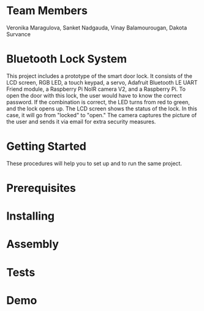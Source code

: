 # Team Members
Veronika Maragulova, Sanket Nadgauda, Vinay Balamourougan, Dakota Survance 

# Bluetooth Lock System
This project includes a prototype of the smart door lock. It consists of the LCD screen, RGB LED, a touch keypad, a servo, Adafruit Bluetooth LE UART Friend module, a Raspberry Pi NoIR camera V2, and a Raspberry Pi. To open the door with this lock, the user would have to know the correct password. If the combination is correct, the LED turns from red to green, and the lock opens up. The LCD screen shows the status of the lock. In this case, it will go from "locked" to "open." The camera captures the picture of the user and sends it via email for extra security measures.  

# Getting Started
These procedures will help you to set up and to run the same project.

# Prerequisites

# Installing

# Assembly

# Tests

# Demo

